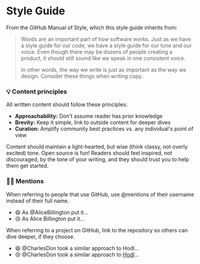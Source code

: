 # Style Guide

From the GitHub Manual of Style, which this style guide inherits from:

> Words are an important part of how software works. Just as we have a style guide for our code, we have a style guide for our tone and our voice. Even though there may be dozens of people creating a product, it should still sound like we speak in one consistent voice.
>
> In other words, the way we write is just as important as the way we design. Consider these things when writing copy.

### :bulb: Content principles

All written content should follow these principles:

* **Approachability:** Don't assume reader has prior knowledge
* **Brevity:** Keep it simple, link to outside content for deeper dives
* **Curation:** Amplify community best practices vs. any individual's point of view

Content should maintain a light-hearted, but wise (think classy, not overly excited) tone. Open source is fun! Readers should feel inspired, not discouraged, by the tone of your writing, and they should trust you to help them get started.

### :woman_technologist: Mentions

When referring to people that use GitHub, use @mentions of their username instead of their full name.

* 😄 As @AliceBillington put it...
* 😢 As Alice Billington put it...

When referring to a project on GitHub, link to the repository so others can dive deeper, if they choose.

* 😄 @CharlesDon took a similar approach to Hodl...
* 😢 @CharlesDon took a similar approach to [Hodl](https://github.com)...
